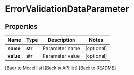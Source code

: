 # ErrorValidationDataParameter

## Properties
Name | Type | Description | Notes
------------ | ------------- | ------------- | -------------
**name** | **str** | Parameter name | [optional] 
**value** | **str** | Parameter value | [optional] 

[[Back to Model list]](../README.md#documentation-for-models) [[Back to API list]](../README.md#documentation-for-api-endpoints) [[Back to README]](../README.md)


